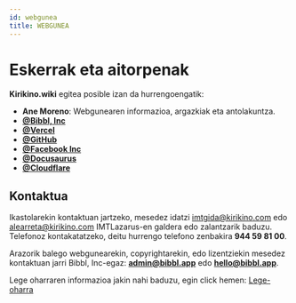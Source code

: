 ```yaml
---
id: webgunea
title: WEBGUNEA
---
```


# Eskerrak eta aitorpenak
**Kirikino.wiki** egitea posible izan da hurrengoengatik:


- **Ane Moreno**: Webgunearen informazioa, argazkiak eta antolakuntza.
- **[@Bibbl, Inc](https://bibbl.app)**
- **[@Vercel](https://vercel.com)**
- **[@GitHub](https://github.com)**
- **[@Facebook Inc](https://facebook.com)**
- **[@Docusaurus](https://docusaurus.io)**
- **[@Cloudflare](https://cloudflare.com)**

## Kontaktua
Ikastolarekin kontaktuan jartzeko, mesedez idatzi [imtgida@kirikino.com](mailto:imtgida@kirikino.com) edo [alearreta@kirikino.com](mailto:alearreta@kirikino.com) IMTLazarus-en galdera edo zalantzarik baduzu. Telefonoz kontakatatzeko, deitu hurrengo telefono zenbakira **944 59 81 00**.

Arazorik balego webgunearekin, copyrightarekin, edo lizentziekin mesedez kontaktuan jarri Bibbl, Inc-egaz: **[admin@bibbl.app](mailto:admin@bibbl.app)** edo **[hello@bibbl.app](mailto:hello@bibbl.app)**.

Lege oharraren informazioa jakin nahi baduzu, egin click hemen: [Lege-oharra](https://kirikino.wiki/img/lege-oharra.pdf)


